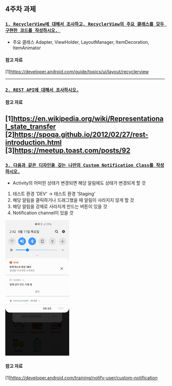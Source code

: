 ## 4주차 과제

### [`1. RecyclerView에 대해서 조사하고, RecyclerView의 주요 클래스를 모두 구현한 코드를 작성하시오. `](https://github.com/hyejin830/Android_Weekly_Assignment/blob/master/Week4/document/1_RecyclerView.md)

- 주요 클래스 Adapter, ViewHolder, LayoutManager, ItemDecoration, ItemAnimator

#### 참고 자료 

[1]https://developer.android.com/guide/topics/ui/layout/recyclerview

-------------------------

### [`2. REST API에 대해서 조사하시오.`](https://github.com/hyejin830/Android_Weekly_Assignment/blob/master/Week4/document/2_REST_API.md)


#### 참고 자료

[1]https://en.wikipedia.org/wiki/Representational_state_transfer
[2]https://spoqa.github.io/2012/02/27/rest-introduction.html
[3]https://meetup.toast.com/posts/92
-------------------

### [`3. 다음과 같은 디자인을 갖는 나만의 Custom Notification Class를 작성하시오.`](https://github.com/hyejin830/Android_Weekly_Assignment/blob/master/Week4/document/3_Custom_Notification.md)

- Activity의 어떠한 상태가 변경되면 해당 알림에도 상태가 변경되게 할 것 
1) 테스트 환경 'DEV' -> 테스트 환경 'Staging'
2) 해당 알림을 클릭하거나 드래그했을 때 알림이 사라지지 않게 할 것
3) 해당 알림을 강제로 사라지게 만드는 버튼이 있을 것
4) Notification channel이 있을 것

 <img src="https://github.com/hyejin830/Android_Weekly_Assignment/blob/master/Week4/images/1.jpg" width="40%"></img>

#### 참고 자료

[1]https://developer.android.com/training/notify-user/custom-notification
